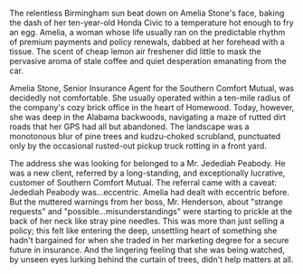 The relentless Birmingham sun beat down on Amelia Stone's face, baking the dash of her ten-year-old Honda Civic to a temperature hot enough to fry an egg. Amelia, a woman whose life usually ran on the predictable rhythm of premium payments and policy renewals, dabbed at her forehead with a tissue. The scent of cheap lemon air freshener did little to mask the pervasive aroma of stale coffee and quiet desperation emanating from the car.

Amelia Stone, Senior Insurance Agent for the Southern Comfort Mutual, was decidedly not comfortable. She usually operated within a ten-mile radius of the company's cozy brick office in the heart of Homewood. Today, however, she was deep in the Alabama backwoods, navigating a maze of rutted dirt roads that her GPS had all but abandoned. The landscape was a monotonous blur of pine trees and kudzu-choked scrubland, punctuated only by the occasional rusted-out pickup truck rotting in a front yard.

The address she was looking for belonged to a Mr. Jedediah Peabody. He was a new client, referred by a long-standing, and exceptionally lucrative, customer of Southern Comfort Mutual. The referral came with a caveat: Jedediah Peabody was...eccentric. Amelia had dealt with eccentric before. But the muttered warnings from her boss, Mr. Henderson, about "strange requests" and "possible…misunderstandings" were starting to prickle at the back of her neck like stray pine needles. This was more than just selling a policy; this felt like entering the deep, unsettling heart of something she hadn't bargained for when she traded in her marketing degree for a secure future in insurance. And the lingering feeling that she was being watched, by unseen eyes lurking behind the curtain of trees, didn't help matters at all.
